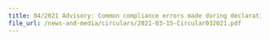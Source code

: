 ```yaml
---
title: 04/2021 Advisory: Common compliance errors made during declarations of permits, carnets, voluntary disclosure programme, free trade agreement rules of origin and declaration of facts for motor vehicles 
file_url: /news-and-media/circulars/2021-03-15-Circular032021.pdf
---
```


